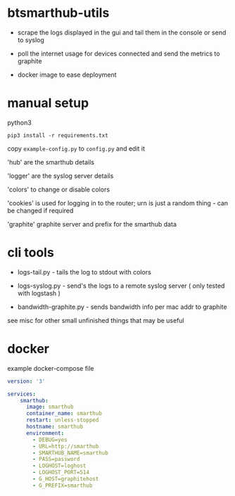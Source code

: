 # btsmarthub-utils

* scrape the logs displayed in the gui and tail them in the console or send to syslog

* poll the internet usage for devices connected and send the metrics to graphite 

* docker image to ease deployment 

# manual setup

python3 

`pip3 install -r requirements.txt`

copy `example-config.py` to `config.py` and edit it

'hub' are the smarthub details

'logger' are the syslog server details

'colors' to change or disable colors

'cookies' is used for logging in to the router; urn is just a random thing - can be changed if required

'graphite' graphite server and prefix for the smarthub data

# cli tools

* logs-tail.py - tails the log to stdout with colors

* logs-syslog.py - send's the logs to a remote syslog server ( only tested with logstash ) 

* bandwidth-graphite.py - sends bandwidth info per mac addr to graphite

see misc for other small unfinished things that may be useful

# docker 

example docker-compose file

```yml
version: '3'

services:
    smarthub:
      image: smarthub
      container_name: smarthub
      restart: unless-stopped
      hostname: smarthub
      environment:
        - DEBUG=yes
        - URL=http://smarthub
        - SMARTHUB_NAME=smarthub
        - PASS=password
        - LOGHOST=loghost
        - LOGHOST_PORT=514
        - G_HOST=graphitehost
        - G_PREFIX=smarthub
```
